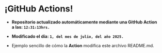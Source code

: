# ¡GitHub Actions!
* **Repositorio actualizado automáticamente mediante una GitHub Action a las: `12:31:13hrs.`**
* **Modificado el día: `1, del mes de julio, del año 2025.`**

* Ejemplo sencillo de cómo la **Action** modifica este archivo README.md.
